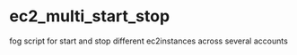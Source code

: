 ec2_multi_start_stop
====================

fog script for start and stop different ec2instances across several accounts